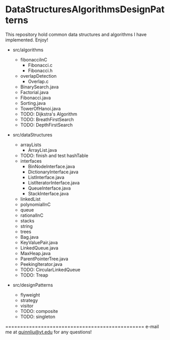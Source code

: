 DataStructuresAlgorithmsDesignPatterns
======================================

This repository hold common data structures and algorithms I have implemented. Enjoy!   

- src/algorithms
  + fibonacciInC
    - Fibonacci.c
    - Fibonacci.h
  + overlapDetection
    - Overlap.c
  + BinarySearch.java
  + Factorial.java
  + Fibonacci.java
  + Sorting.java
  + TowerOfHanoi.java
  + TODO: Dijkstra's Algorithm
  + TODO: BreathFirstSearch
  + TODO: DepthFirstSearch

- src/dataStructures
  + arrayLists
    - ArrayList.java
  + TODO: finish and test hashTable
  + interfaces
    - BinNodeInterface.java
    - DictionaryInterface.java
    - ListInterface.java
    - ListIteratorInterface.java
    - QueueInterface.java
    - StackInterface.java
  + linkedList
  + polynomialInC
  + queue
  + rationalInC
  + stacks
  + string
  + trees
  + Bag.java
  + KeyValuePair.java
  + LinkedQueue.java
  + MaxHeap.java
  + ParentPointerTree.java
  + PeekingIterator.java
  + TODO: CircularLinkedQueue
  + TODO: Treap
    
- src/designPatterns
  + flyweight
  + strategy
  + visitor
  + TODO: composite
  + TODO: singleton


===============================================
e-mail me at quinnliu@vt.edu for any questions!